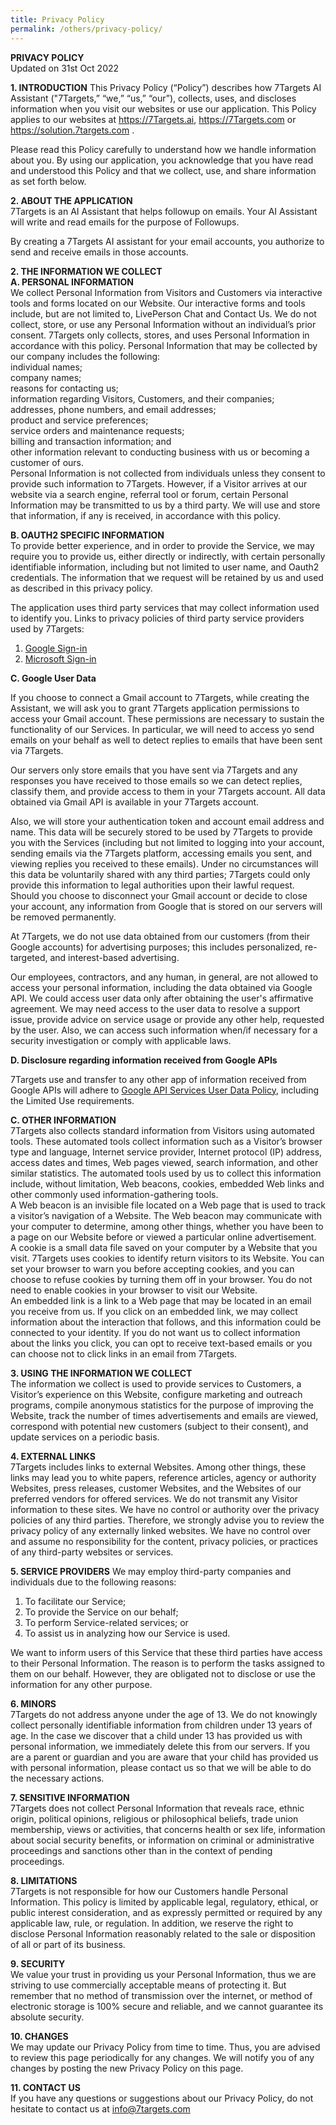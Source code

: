 ```yaml
---
title: Privacy Policy
permalink: /others/privacy-policy/
---
```


**PRIVACY POLICY**  
Updated on 31st Oct 2022 

**1. INTRODUCTION**
This Privacy Policy (“Policy”) describes how 7Targets AI Assistant ("7Targets,” “we,” “us,” “our”), collects, uses, and discloses information when you visit our websites or use our application. This Policy applies to our websites at https://7Targets.ai, https://7Targets.com or https://solution.7targets.com .

Please read this Policy carefully to understand how we handle information about you. By using our application, you acknowledge that you have read and understood this Policy and that we collect, use, and share information as set forth below.  

**2. ABOUT THE APPLICATION**  
7Targets is an AI Assistant that helps followup on emails. Your AI Assistant will write and read emails for the purpose of Followups.

By creating a 7Targets AI assistant for your email accounts, you authorize to send and receive emails in those accounts. 

**2. THE INFORMATION WE COLLECT**  
__A. PERSONAL INFORMATION__  
We collect Personal Information from Visitors and Customers via interactive tools and forms located on our Website. Our interactive forms and tools include, but are not limited to, LivePerson Chat and Contact Us. We do not collect, store, or use any Personal Information without an individual’s prior consent. 7Targets only collects, stores, and uses Personal Information in accordance with this policy. Personal Information that may be collected by our company includes the following:  
individual names;  
company names;  
reasons for contacting us;  
information regarding Visitors, Customers, and their companies;  
addresses, phone numbers, and email addresses;  
product and service preferences;  
service orders and maintenance requests;  
billing and transaction information; and  
other information relevant to conducting business with us or becoming a customer of ours.  
Personal Information is not collected from individuals unless they consent to provide such information to 7Targets.   However, if a Visitor arrives at our website via a search engine, referral tool or forum, certain Personal Information may be transmitted to us by a third party. We will use and store that information, if any is received, in accordance with this policy. 

__B. OAUTH2 SPECIFIC INFORMATION__  
To provide better experience, and in order to provide the Service, we may require you to provide us, either directly or indirectly, with certain personally identifiable information, including but not limited to user name, and Oauth2 credentials. The information that we request will be retained by us and used as described in this privacy policy.

The application uses third party services that may collect information used to identify you. Links to privacy policies of third party service providers used by 7Targets:

1. [Google Sign-in](https://policies.google.com/privacy)  
1. [Microsoft Sign-in](https://privacy.microsoft.com/en-us/privacystatement)  

__C. Google User Data__

If you choose to connect a Gmail account to 7Targets, while creating the Assistant, we will ask you to grant 7Targets application permissions to access your Gmail account. These permissions are necessary to sustain the functionality of our Services. In particular, we will need to access yo send emails on your behalf as well to detect replies to emails that have been sent via 7Targets.

Our servers only store emails that you have sent via 7Targets and any responses you have received to those emails so we can detect replies, classify them, and provide access to them in your 7Targets account. All data obtained via Gmail API is available in your 7Targets account.

Also, we will store your authentication token and account email address and name. This data will be securely stored to be used by 7Targets to provide you with the Services (including but not limited to logging into your account, sending emails via the 7Targets platform, accessing emails you sent, and viewing replies you received to these emails). Under no circumstances will this data be voluntarily shared with any third parties; 7Targets could only provide this information to legal authorities upon their lawful request. Should you choose to disconnect your Gmail account or decide to close your account, any information from Google that is stored on our servers will be removed permanently.

At 7Targets, we do not use data obtained from our customers (from their Google accounts) for advertising purposes; this includes personalized, re-targeted, and interest-based advertising.

Our employees, contractors, and any human, in general, are not allowed to access your personal information, including the data obtained via Google API. We could access user data only after obtaining the user's affirmative agreement. We may need access to the user data to resolve a support issue, provide advice on service usage or provide any other help, requested by the user. Also, we can access such information when/if necessary for a security investigation or comply with applicable laws.

__D. Disclosure regarding information received from Google APIs__

7Targets use and transfer to any other app of information received from Google APIs will adhere to [Google API Services User Data Policy](https://developers.google.com/terms/api-services-user-data-policy#additional_requirements_for_specific_api_scopes), including the Limited Use requirements.

__C. OTHER INFORMATION__  
7Targets also collects standard information from Visitors using automated tools. These automated tools collect information such as a Visitor’s browser type and language, Internet service provider, Internet protocol (IP) address, access dates and times, Web pages viewed, search information, and other similar statistics. The automated tools used by us to collect this information include, without limitation, Web beacons, cookies, embedded Web links and other commonly used information-gathering tools.  
A Web beacon is an invisible file located on a Web page that is used to track a visitor’s navigation of a Website. The Web beacon may communicate with your computer to determine, among other things, whether you have been to a page on our Website before or viewed a particular online advertisement.  
A cookie is a small data file saved on your computer by a Website that you visit. 7Targets uses cookies to identify return visitors to its Website. You can set your browser to warn you before accepting cookies, and you can choose to refuse cookies by turning them off in your browser. You do not need to enable cookies in your browser to visit our Website.  
An embedded link is a link to a Web page that may be located in an email you receive from us. If you click on an embedded link, we may collect information about the interaction that follows, and this information could be connected to your identity. If you do not want us to collect information about the links you click, you can opt to receive text-based emails or you can choose not to click links in an email from 7Targets.  

__3. USING THE INFORMATION WE COLLECT__  
The information we collect is used to provide services to Customers, a Visitor’s experience on this Website, configure marketing and outreach programs, compile anonymous statistics for the purpose of improving the Website, track the number of times advertisements and emails are viewed, correspond with potential new customers (subject to their consent), and update services on a periodic basis. 

__4. EXTERNAL LINKS__  
7Targets includes links to external Websites. Among other things, these links may lead you to white papers, reference articles, agency or authority Websites, press releases, customer Websites, and the Websites of our preferred vendors for offered services. We do not transmit any Visitor information to these sites. We have no control or authority over the privacy policies of any third parties. Therefore, we strongly advise you to review the privacy policy of any externally linked websites. We have no control over and assume no responsibility for the content, privacy policies, or practices of any third-party websites or services. 

__5. SERVICE PROVIDERS__
We may employ third-party companies and individuals due to the following reasons:

1. To facilitate our Service;
1. To provide the Service on our behalf;
1. To perform Service-related services; or
1. To assist us in analyzing how our Service is used.

We want to inform users of this Service that these third parties have access to their Personal Information. The reason is to perform the tasks assigned to them on our behalf. However, they are obligated not to disclose or use the information for any other purpose.   

__6. MINORS__  
7Targets do not address anyone under the age of 13. We do not knowingly collect personally identifiable information from children under 13 years of age. In the case we discover that a child under 13 has provided us with personal information, we immediately delete this from our servers. If you are a parent or guardian and you are aware that your child has provided us with personal information, please contact us so that we will be able to do the necessary actions.  

__7. SENSITIVE INFORMATION__  
7Targets does not collect Personal Information that reveals race, ethnic origin, political opinions, religious or philosophical beliefs, trade union membership, views or activities, that concerns health or sex life, information about social security benefits, or information on criminal or administrative proceedings and sanctions other than in the context of pending proceedings.  

__8. LIMITATIONS__  
7Targets is not responsible for how our Customers handle Personal Information. This policy is limited by applicable legal, regulatory, ethical, or public interest consideration, and as expressly permitted or required by any applicable law, rule, or regulation. In addition, we reserve the right to disclose Personal Information reasonably related to the sale or disposition of all or part of its business. 

__9. SECURITY__  
We value your trust in providing us your Personal Information, thus we are striving to use commercially acceptable means of protecting it. But remember that no method of transmission over the internet, or method of electronic storage is 100% secure and reliable, and we cannot guarantee its absolute security. 

__10. CHANGES__  
We may update our Privacy Policy from time to time. Thus, you are advised to review this page periodically for any changes. We will notify you of any changes by posting the new Privacy Policy on this page.   

__11. CONTACT US__  
If you have any questions or suggestions about our Privacy Policy, do not hesitate to contact us at info@7targets.com